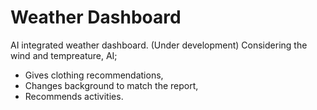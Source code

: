 # Weather Dashboard
AI integrated weather dashboard. (Under development)
Considering the wind and tempreature, AI;
<ul>
<li>Gives clothing recommendations,</li>
<li>Changes background to match the report,</li>
<li>Recommends activities.</li>
</ul>

